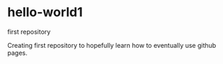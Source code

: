 # hello-world1
first repository

Creating first repository to hopefully learn how to eventually use github pages.
